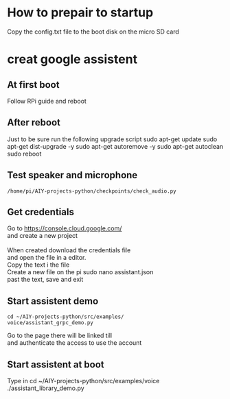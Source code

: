 # How to prepair to startup

Copy the config.txt file to the boot disk on the micro SD card

# creat google assistent

## At first boot
Follow RPi guide and reboot

## After reboot
Just to be sure run the following upgrade script
    sudo apt-get update
    sudo apt-get dist-upgrade -y
    sudo apt-get autoremove -y
    sudo apt-get autoclean
    sudo reboot
    
## Test speaker and microphone
    /home/pi/AIY-projects-python/checkpoints/check_audio.py
    
## Get credentials 
Go to https://console.cloud.google.com/
<br> and create a new project
<br> 
<br> When created download the credentials file
<br> and open the file in a editor.
<br> Copy the text i the file
<br> Create a new file on the pi
    sudo nano assistant.json
<br> past the text, save and exit

## Start assistent demo
    cd ~/AIY-projects-python/src/examples/
    voice/assistant_grpc_demo.py
Go to the page there will be linked till
<br> and authenticate the access to use the account

## Start assistent at boot
Type in 
    cd ~/AIY-projects-python/src/examples/voice
    ./assistant_library_demo.py